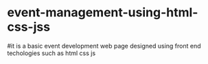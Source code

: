 # event-management-using-html-css-jss
#it is a basic event development web page designed using front end techologies such as html css js
